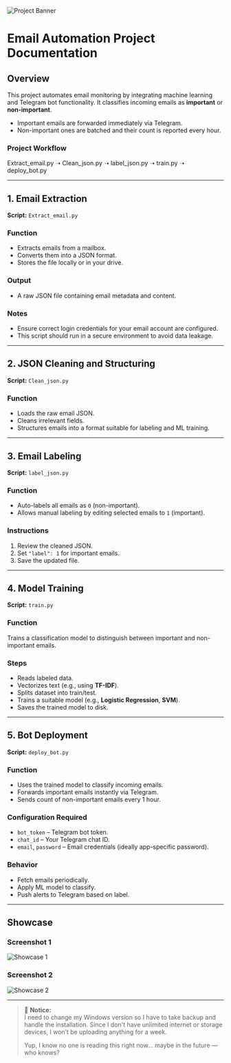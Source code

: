 ![Project Banner](https://i.pinimg.com/736x/b5/9c/f5/b59cf5fc60ba1cbc4008830fb309ef3e.jpg)

# Email Automation Project Documentation

## Overview
This project automates email monitoring by integrating machine learning and Telegram bot functionality. It classifies incoming emails as **important** or **non-important**. 

- Important emails are forwarded immediately via Telegram.  
- Non-important ones are batched and their count is reported every hour.

### Project Workflow
Extract_email.py ➝ Clean_json.py ➝ label_json.py ➝ train.py ➝ deploy_bot.py


---

## 1. Email Extraction
**Script:** `Extract_email.py`

### Function
- Extracts emails from a mailbox.
- Converts them into a JSON format.
- Stores the file locally or in your drive.

### Output
- A raw JSON file containing email metadata and content.

### Notes
- Ensure correct login credentials for your email account are configured.
- This script should run in a secure environment to avoid data leakage.

---

## 2. JSON Cleaning and Structuring
**Script:** `Clean_json.py`

### Function
- Loads the raw email JSON.
- Cleans irrelevant fields.
- Structures emails into a format suitable for labeling and ML training.

---

## 3. Email Labeling
**Script:** `label_json.py`

### Function
- Auto-labels all emails as `0` (non-important).
- Allows manual labeling by editing selected emails to `1` (important).

### Instructions
1. Review the cleaned JSON.
2. Set `"label": 1` for important emails.
3. Save the updated file.

---

## 4. Model Training
**Script:** `train.py`

### Function
Trains a classification model to distinguish between important and non-important emails.

### Steps
- Reads labeled data.
- Vectorizes text (e.g., using **TF-IDF**).
- Splits dataset into train/test.
- Trains a suitable model (e.g., **Logistic Regression**, **SVM**).
- Saves the trained model to disk.

---

## 5. Bot Deployment
**Script:** `deploy_bot.py`

### Function
- Uses the trained model to classify incoming emails.
- Forwards important emails instantly via Telegram.
- Sends count of non-important emails every 1 hour.

### Configuration Required
- `bot_token` – Telegram bot token.
- `chat_id` – Your Telegram chat ID.
- `email`, `password` – Email credentials (ideally app-specific password).

### Behavior
- Fetch emails periodically.
- Apply ML model to classify.
- Push alerts to Telegram based on label.

---

## Showcase

### Screenshot 1
![Showcase 1](https://i.ibb.co/8LjvQ6NJ/Untitled-design-1.png)

### Screenshot 2
![Showcase 2](https://i.ibb.co/WvVpKQR7/Untitled-design.png)

---

> 📝 **Notice:**  
> I need to change my Windows version so I have to take backup and handle the installation. Since I don't have unlimited internet or storage devices, I won’t be uploading anything for a week.  
>  
> Yup, I know no one is reading this right now… maybe in the future — who knows?
